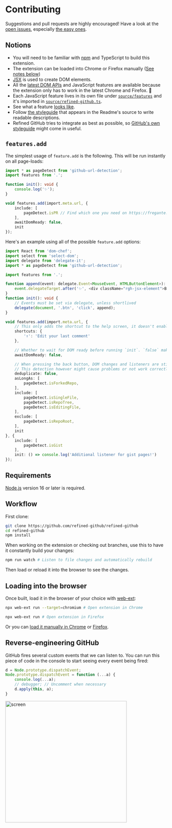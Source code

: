 # Contributing

Suggestions and pull requests are highly encouraged! Have a look at the [open issues](https://github.com/refined-github/refined-github/issues?q=is%3Aissue+is%3Aopen+label%3A%22help+wanted%22+sort%3Areactions-%2B1-desc), especially [the easy ones](https://github.com/refined-github/refined-github/issues?q=is%3Aissue+is%3Aopen+label%3A%22good+first+issue%22+sort%3Areactions-%2B1-desc).

## Notions

- You will need to be familiar with [npm](https://docs.npmjs.com/getting-started/) and TypeScript to build this extension.
- The extension can be loaded into Chrome or Firefox manually ([See notes below](#loading-into-the-browser))
- [JSX](https://reactjs.org/docs/introducing-jsx.html) is used to create DOM elements.
- All the [latest DOM APIs](https://github.com/WebReflection/dom4#features) and JavaScript features are available because the extension only has to work in the latest Chrome and Firefox. 🎉
- Each JavaScript feature lives in its own file under [`source/features`](https://github.com/refined-github/refined-github/tree/main/source/features) and it's imported in [`source/refined-github.ts`](https://github.com/refined-github/refined-github/blob/main/source/refined-github.ts).
- See what a feature [looks like](https://github.com/refined-github/refined-github/blob/main/source/features/user-profile-follower-badge.tsx).
- Follow [the styleguide](https://github.com/refined-github/refined-github/blob/main/readme.md#L80) that appears in the Readme's source to write readable descriptions.
- Refined GitHub tries to integrate as best as possible, so [GitHub's own styleguide](https://primer.style/css) might come in useful.

## `features.add`

The simplest usage of `feature.add` is the following. This will be run instantly on all page-loads:

```ts
import * as pageDetect from 'github-url-detection';
import features from '.';

function init(): void {
	console.log('✨');
}

void features.add(import.meta.url, {
	include: [
		pageDetect.isPR // Find which one you need on https://fregante.github.io/github-url-detection/
	],
	awaitDomReady: false,
	init
});
```

Here's an example using all of the possible `feature.add` options:

```ts
import React from 'dom-chef';
import select from 'select-dom';
import delegate from 'delegate-it';
import * as pageDetect from 'github-url-detection';

import features from '.';

function append(event: delegate.Event<MouseEvent, HTMLButtonElement>): void {
	event.delegateTarget.after('✨', <div className="rgh-jsx-element">Button clicked!</div>);
}
function init(): void {
	// Events must be set via delegate, unless shortlived
	delegate(document, '.btn', 'click', append);
}

void features.add(import.meta.url, {
	// This only adds the shortcut to the help screen, it doesn't enable it.
	shortcuts: {
		'↑': 'Edit your last comment'
	},

	// Whether to wait for DOM ready before running `init`. `false` makes `init` run right as soon as `body` is found. @default true
	awaitDomReady: false,

	// When pressing the back button, DOM changes and listeners are still there, so normally `init` isn’t called again thanks to an automatic duplicate detection.
	// This detection however might cause problems or not work correctly in some cases #3945, so it can be disabled with `false`
	deduplicate: false,
	asLongAs: [
		pageDetect.isForkedRepo,
	],
	include: [
		pageDetect.isSingleFile,
		pageDetect.isRepoTree,
		pageDetect.isEditingFile,
	],
	exclude: [
		pageDetect.isRepoRoot,
	],
	init
}, {
	include: [
		pageDetect.isGist
	],
	init: () => console.log('Additional listener for gist pages!')
});
```

## Requirements

[Node.js](https://nodejs.org/en/download/) version 16 or later is required.

## Workflow

First clone:

```sh
git clone https://github.com/refined-github/refined-github
cd refined-github
npm install
```

When working on the extension or checking out branches, use this to have it constantly build your changes:

```sh
npm run watch # Listen to file changes and automatically rebuild
```

Then load or reload it into the browser to see the changes.

## Loading into the browser

Once built, load it in the browser of your choice with [web-ext](https://github.com/mozilla/web-ext):

```sh
npx web-ext run --target=chromium # Open extension in Chrome
```

```sh
npx web-ext run # Open extension in Firefox
```

Or you can [load it manually in Chrome](https://www.smashingmagazine.com/2017/04/browser-extension-edge-chrome-firefox-opera-brave-vivaldi/#google-chrome-opera-vivaldi) or [Firefox](https://www.smashingmagazine.com/2017/04/browser-extension-edge-chrome-firefox-opera-brave-vivaldi/#mozilla-firefox).

## Reverse-engineering GitHub

GitHub fires several custom events that we can listen to. You can run this piece of code in the console to start seeing every event being fired:

```js
d = Node.prototype.dispatchEvent;
Node.prototype.dispatchEvent = function (...a) {
	console.log(...a);
	// debugger; // Uncomment when necessary
	d.apply(this, a);
}
```

<img width="379" alt="screen" src="https://user-images.githubusercontent.com/1402241/79168882-406ea100-7deb-11ea-9e9c-ad657202422f.png">
